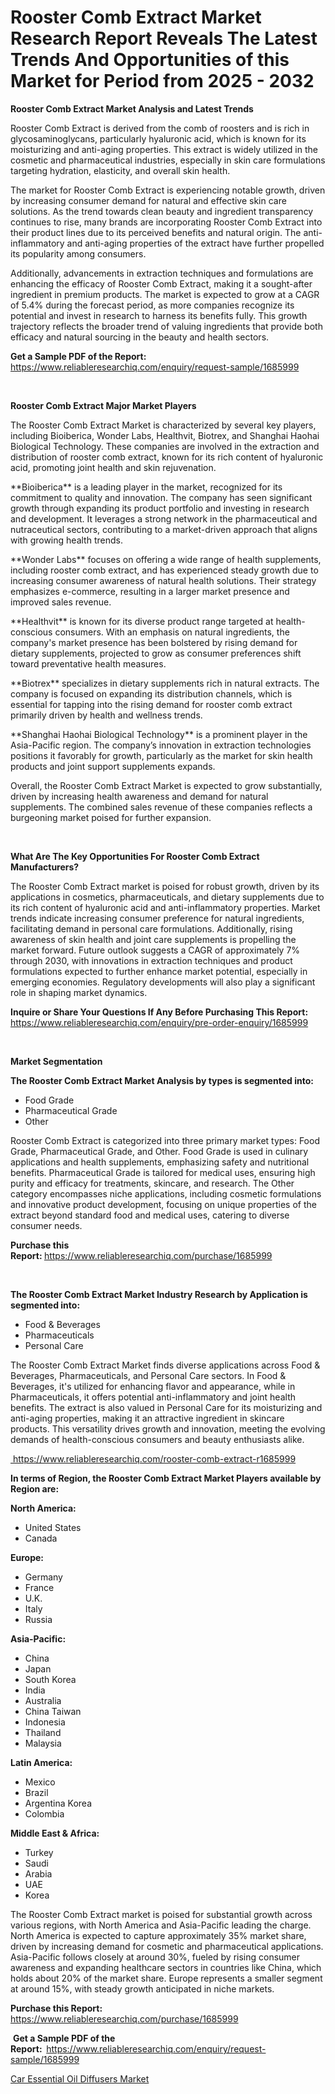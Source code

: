 <p><h1>Rooster Comb Extract Market Research Report Reveals The Latest Trends And Opportunities of this Market for Period from 2025 - 2032</h1></p><p><strong>Rooster Comb Extract Market Analysis and Latest Trends</strong></p>
<p><p>Rooster Comb Extract is derived from the comb of roosters and is rich in glycosaminoglycans, particularly hyaluronic acid, which is known for its moisturizing and anti-aging properties. This extract is widely utilized in the cosmetic and pharmaceutical industries, especially in skin care formulations targeting hydration, elasticity, and overall skin health.</p><p>The market for Rooster Comb Extract is experiencing notable growth, driven by increasing consumer demand for natural and effective skin care solutions. As the trend towards clean beauty and ingredient transparency continues to rise, many brands are incorporating Rooster Comb Extract into their product lines due to its perceived benefits and natural origin. The anti-inflammatory and anti-aging properties of the extract have further propelled its popularity among consumers.</p><p>Additionally, advancements in extraction techniques and formulations are enhancing the efficacy of Rooster Comb Extract, making it a sought-after ingredient in premium products. The market is expected to grow at a CAGR of 5.4% during the forecast period, as more companies recognize its potential and invest in research to harness its benefits fully. This growth trajectory reflects the broader trend of valuing ingredients that provide both efficacy and natural sourcing in the beauty and health sectors.</p></p>
<p><strong>Get a Sample PDF of the Report:&nbsp;</strong> <a href="https://www.reliableresearchiq.com/enquiry/request-sample/1685999?utm_campaign=1743&utm_medium=2&utm_source=Github&utm_content=ia&utm_term=05022025&utm_id=rooster-comb-extract">https://www.reliableresearchiq.com/enquiry/request-sample/1685999</a></p>
<p>&nbsp;</p>
<p><strong>Rooster Comb Extract Major Market Players</strong></p>
<p><p>The Rooster Comb Extract Market is characterized by several key players, including Bioiberica, Wonder Labs, Healthvit, Biotrex, and Shanghai Haohai Biological Technology. These companies are involved in the extraction and distribution of rooster comb extract, known for its rich content of hyaluronic acid, promoting joint health and skin rejuvenation.</p><p>**Bioiberica** is a leading player in the market, recognized for its commitment to quality and innovation. The company has seen significant growth through expanding its product portfolio and investing in research and development. It leverages a strong network in the pharmaceutical and nutraceutical sectors, contributing to a market-driven approach that aligns with growing health trends.</p><p>**Wonder Labs** focuses on offering a wide range of health supplements, including rooster comb extract, and has experienced steady growth due to increasing consumer awareness of natural health solutions. Their strategy emphasizes e-commerce, resulting in a larger market presence and improved sales revenue.</p><p>**Healthvit** is known for its diverse product range targeted at health-conscious consumers. With an emphasis on natural ingredients, the company's market presence has been bolstered by rising demand for dietary supplements, projected to grow as consumer preferences shift toward preventative health measures.</p><p>**Biotrex** specializes in dietary supplements rich in natural extracts. The company is focused on expanding its distribution channels, which is essential for tapping into the rising demand for rooster comb extract primarily driven by health and wellness trends.</p><p>**Shanghai Haohai Biological Technology** is a prominent player in the Asia-Pacific region. The company’s innovation in extraction technologies positions it favorably for growth, particularly as the market for skin health products and joint support supplements expands.</p><p>Overall, the Rooster Comb Extract Market is expected to grow substantially, driven by increasing health awareness and demand for natural supplements. The combined sales revenue of these companies reflects a burgeoning market poised for further expansion.</p></p>
<p>&nbsp;</p>
<p><strong>What Are The Key Opportunities For Rooster Comb Extract Manufacturers?</strong></p>
<p><p>The Rooster Comb Extract market is poised for robust growth, driven by its applications in cosmetics, pharmaceuticals, and dietary supplements due to its rich content of hyaluronic acid and anti-inflammatory properties. Market trends indicate increasing consumer preference for natural ingredients, facilitating demand in personal care formulations. Additionally, rising awareness of skin health and joint care supplements is propelling the market forward. Future outlook suggests a CAGR of approximately 7% through 2030, with innovations in extraction techniques and product formulations expected to further enhance market potential, especially in emerging economies. Regulatory developments will also play a significant role in shaping market dynamics.</p></p>
<p><strong>Inquire or Share Your Questions If Any Before Purchasing This Report:</strong> <a href="https://www.reliableresearchiq.com/enquiry/pre-order-enquiry/1685999?utm_campaign=1743&utm_medium=2&utm_source=Github&utm_content=ia&utm_term=05022025&utm_id=rooster-comb-extract">https://www.reliableresearchiq.com/enquiry/pre-order-enquiry/1685999</a></p>
<p>&nbsp;</p>
<p><strong>Market Segmentation</strong></p>
<p><strong>The Rooster Comb Extract Market Analysis by types is segmented into:</strong></p>
<p><ul><li>Food Grade</li><li>Pharmaceutical Grade</li><li>Other</li></ul></p>
<p><p>Rooster Comb Extract is categorized into three primary market types: Food Grade, Pharmaceutical Grade, and Other. Food Grade is used in culinary applications and health supplements, emphasizing safety and nutritional benefits. Pharmaceutical Grade is tailored for medical uses, ensuring high purity and efficacy for treatments, skincare, and research. The Other category encompasses niche applications, including cosmetic formulations and innovative product development, focusing on unique properties of the extract beyond standard food and medical uses, catering to diverse consumer needs.</p></p>
<p><strong>Purchase this Report:&nbsp;</strong><a href="https://www.reliableresearchiq.com/purchase/1685999?utm_campaign=1743&utm_medium=2&utm_source=Github&utm_content=ia&utm_term=05022025&utm_id=rooster-comb-extract">https://www.reliableresearchiq.com/purchase/1685999</a></p>
<p>&nbsp;</p>
<p><strong>The Rooster Comb Extract Market Industry Research by Application is segmented into:</strong></p>
<p><ul><li>Food & Beverages</li><li>Pharmaceuticals</li><li>Personal Care</li></ul></p>
<p><p>The Rooster Comb Extract Market finds diverse applications across Food & Beverages, Pharmaceuticals, and Personal Care sectors. In Food & Beverages, it's utilized for enhancing flavor and appearance, while in Pharmaceuticals, it offers potential anti-inflammatory and joint health benefits. The extract is also valued in Personal Care for its moisturizing and anti-aging properties, making it an attractive ingredient in skincare products. This versatility drives growth and innovation, meeting the evolving demands of health-conscious consumers and beauty enthusiasts alike.</p></p>
<p><a href="https://www.reliableresearchiq.com/rooster-comb-extract-r1685999?utm_campaign=1743&utm_medium=2&utm_source=Github&utm_content=ia&utm_term=05022025&utm_id=rooster-comb-extract">&nbsp;https://www.reliableresearchiq.com/rooster-comb-extract-r1685999</a></p>
<p><strong>In terms of Region, the Rooster Comb Extract Market Players available by Region are:</strong></p>
<p>
    <p> <strong> North America: </strong>
        <ul>
            <li>United States</li>
            <li>Canada</li>
        </ul>
        </p> 
    <p> <strong> Europe: </strong>
        <ul>
            <li>Germany</li>
            <li>France</li>
            <li>U.K.</li>
            <li>Italy</li>
            <li>Russia</li>
        </ul>
        </p> 
    <p> <strong> Asia-Pacific: </strong>
        <ul>
            <li>China</li>
            <li>Japan</li>
            <li>South Korea</li>
            <li>India</li>
            <li>Australia</li>
            <li>China Taiwan</li>
            <li>Indonesia</li>
            <li>Thailand</li>
            <li>Malaysia</li>
        </ul>
        </p> 
    <p> <strong> Latin America: </strong>
        <ul>
            <li>Mexico</li>
            <li>Brazil</li>
            <li>Argentina Korea</li>
            <li>Colombia</li>
        </ul>
        </p> 
    <p> <strong> Middle East & Africa: </strong>
        <ul>
            <li>Turkey</li>
            <li>Saudi</li>
            <li>Arabia</li>
            <li>UAE</li>
            <li>Korea</li>
        </ul>
    </p>
    </p>
<p><p>The Rooster Comb Extract market is poised for substantial growth across various regions, with North America and Asia-Pacific leading the charge. North America is expected to capture approximately 35% market share, driven by increasing demand for cosmetic and pharmaceutical applications. Asia-Pacific follows closely at around 30%, fueled by rising consumer awareness and expanding healthcare sectors in countries like China, which holds about 20% of the market share. Europe represents a smaller segment at around 15%, with steady growth anticipated in niche markets.</p></p>
<p><strong>Purchase this Report: </strong><a href="https://www.reliableresearchiq.com/purchase/1685999?utm_campaign=1743&utm_medium=2&utm_source=Github&utm_content=ia&utm_term=05022025&utm_id=rooster-comb-extract">https://www.reliableresearchiq.com/purchase/1685999</a></p>
<p>&nbsp;<strong>Get a Sample PDF of the Report:&nbsp;&nbsp;</strong><a href="https://www.reliableresearchiq.com/enquiry/request-sample/1685999?utm_campaign=1743&utm_medium=2&utm_source=Github&utm_content=ia&utm_term=05022025&utm_id=rooster-comb-extract">https://www.reliableresearchiq.com/enquiry/request-sample/1685999</a></p>
<p><strong></strong></p>
<p><p><a href="https://github.com/marlanamarvn/Market-Research-Report-List-1/blob/main/car-essential-oil-diffusers-market.md?utm_campaign=1743&utm_medium=2&utm_source=Github&utm_content=ia&utm_term=05022025&utm_id=rooster-comb-extract">Car Essential Oil Diffusers Market</a></p></p>